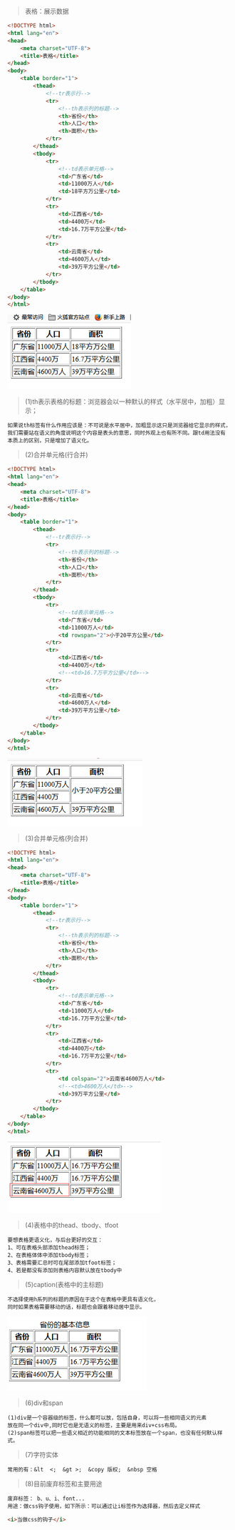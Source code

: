 >表格：展示数据
```html
<!DOCTYPE html>
<html lang="en">
<head>
    <meta charset="UTF-8">
    <title>表格</title>
</head>
<body>
    <table border="1">
        <thead>
            <!--tr表示行-->
            <tr>
                <!--th表示列的标题-->
                <th>省份</th>
                <th>人口</th>
                <th>面积</th>
            </tr>
        </thead>
        <tbody>
            <tr>
                <!--td表示单元格-->
                <td>广东省</td>
                <td>11000万人</td>
                <td>18平方万公里</td>
            </tr>
            <tr>
                <td>江西省</td>
                <td>4400万</td>
                <td>16.7万平方公里</td>
            </tr>
            <tr>
                <td>云南省</td>
                <td>4600万人</td>
                <td>39万平方公里</td>
            </tr>
        </tbody>
    </table>
</body>
</html>
```

![表格](img/table.png)

>(1)th表示表格的标题：浏览器会以一种默认的样式（水平居中，加粗）显示；
    
    如果说th标签有什么作用应该是：不可说是水平居中，加粗显示这只是浏览器给它显示的样式，
    我们需要站在语义的角度说明这个内容是表头的意思，同时外观上也有所不同。跟td用法没有
    本质上的区别，只是增加了语义化。
    
>(2)合并单元格(行合并)
```html
<!DOCTYPE html>
<html lang="en">
<head>
    <meta charset="UTF-8">
    <title>表格</title>
</head>
<body>
    <table border="1">
        <thead>
            <!--tr表示行-->
            <tr>
                <!--th表示列的标题-->
                <th>省份</th>
                <th>人口</th>
                <th>面积</th>
            </tr>
        </thead>
        <tbody>
            <tr>
                <!--td表示单元格-->
                <td>广东省</td>
                <td>11000万人</td>
                <td rowspan="2">小于20平方公里</td>
            </tr>
            <tr>
                <td>江西省</td>
                <td>4400万</td>
                <!--<td>16.7万平方公里</td>-->
            </tr>
            <tr>
                <td>云南省</td>
                <td>4600万人</td>
                <td>39万平方公里</td>
            </tr>
        </tbody>
    </table>
</body>
</html>
```
![行合并](img/rowspan.png)

>(3)合并单元格(列合并)
```html
<!DOCTYPE html>
<html lang="en">
<head>
    <meta charset="UTF-8">
    <title>表格</title>
</head>
<body>
    <table border="1">
        <thead>
            <!--tr表示行-->
            <tr>
                <!--th表示列的标题-->
                <th>省份</th>
                <th>人口</th>
                <th>面积</th>
            </tr>
        </thead>
        <tbody>
            <tr>
                <!--td表示单元格-->
                <td>广东省</td>
                <td>11000万人</td>
                <td>16.7万平方公里</td>
            </tr>
            <tr>
                <td>江西省</td>
                <td>4400万</td>
                <td>16.7万平方公里</td>
            </tr>
            <tr>
                <td colspan="2">云南省4600万人</td>
                <!--<td>4600万人</td>-->
                <td>39万平方公里</td>
            </tr>
        </tbody>
    </table>
</body>
</html>
```
![列合并](img/colspan.png)

>(4)表格中的thead、tbody、tfoot
    
    要想表格更语义化，与后台更好的交互：
    1、可在表格头部添加thead标签；
    2、在表格体体中添加tbody标签；
    3、表格需要汇总时可在尾部添加tfoot标签；
    4、若是都没有添加则表格内容默认放在tbody中
    
>(5)caption(表格中的主标题)

    不选择使用h系列的标题的原因在于这个在表格中更具有语义化，
    同时如果表格需要移动的话，标题也会跟着移动居中显示。
![表格主标题](img/caption.png)

>(6)div和span
    
    (1)div是一个容器级的标签，什么都可以放，包括自身，可以将一些相同语义的元素
    放在同一个div中,同时它也是无语义的标签，主要是用来div+css布局。
    (2)span标签可以把一些语义相近的功能相同的文本标签放在一个span，也没有任何默认样式。
    
>(7)字符实体

    常用的有：&lt  <;  &gt >;  &copy 版权;  &nbsp 空格
    
>(8)目前废弃标签和主要用途

    废弃标签： b、u、i、font...
    用途：做css钩子使用，如下所示：可以通过让i标签作为选择器，然后去定义样式
```html
<i>当做css的钩子</i>
```

    